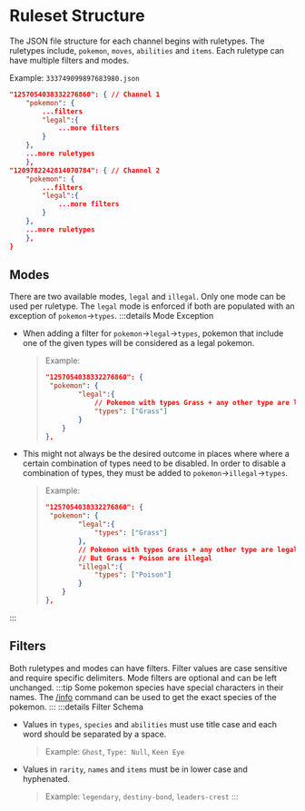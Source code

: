 # Ruleset Structure

The JSON file structure for each channel begins with ruletypes. The ruletypes include, `pokemon`, `moves`, `abilities` and `items`. Each ruletype can have multiple filters and modes.

Example: `333749099897683980.json`
```json
"1257054038332276860": { // Channel 1
    "pokemon": {
        ...filters
        "legal":{
            ...more filters
        }
    },
    ...more ruletypes
    },
"1209782242814070784": { // Channel 2
    "pokemon": {
        ...filters
        "legal":{
            ...more filters
        }
    },
    ...more ruletypes
    },
}
```

## Modes

There are two available modes, `legal` and `illegal`. Only one mode can be used per ruletype. The `legal` mode is enforced if both are populated with an exception of `pokemon`->`types`.
:::details Mode Exception

- When adding a filter for `pokemon`->`legal`->`types`, pokemon that include one of the given types will be considered as a legal pokemon.
  > Example:
  >
  > ```json
  > "1257054038332276860": {
  >  "pokemon": {
  >         "legal":{
  >             // Pokemon with types Grass + any other type are legal
  >             "types": ["Grass"]
  >         }
  >     }
  > },
  >
  > ```
- This might not always be the desired outcome in places where where a certain combination of types need to be disabled. In order to disable a combination of types, they must be added to `pokemon`->`illegal`->`types`.
  > Example:
  >
  > ```json
  > "1257054038332276860": {
  >  "pokemon": {
  >         "legal":{
  >             "types": ["Grass"]
  >         },
  >         // Pokemon with types Grass + any other type are legal
  >         // But Grass + Poison are illegal
  >         "illegal":{
  >             "types": ["Poison"]
  >         }
  >     }
  > },
  > ```
  >
:::

## Filters

Both ruletypes and modes can have filters. Filter values are case sensitive and require specific delimiters. Mode filters are optional and can be left unchanged.
:::tip
Some pokemon species have special characters in their names. The [/info](../commands/info.html) command can be used to get the exact species of the pokemon.
:::
:::details Filter Schema
- Values in `types`, `species` and `abilities` must use title case and each word should be separated by a space.
  > Example: `Ghost`, `Type: Null`, `Keen Eye`
- Values in `rarity`, `names` and `items` must be in lower case and hyphenated.
  > Example: `legendary`, `destiny-bond`, `leaders-crest`
:::
